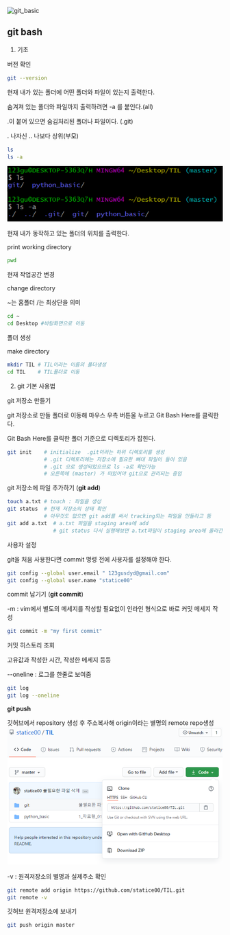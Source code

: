 ![git_basic](https://miro.medium.com/max/1106/1*HJIbiE3SWPtAmJP1wgvOTg.png)
## git bash

1. 기초

 버전 확인

  ```bash
  git --version
  ```

현재 내가 있는 폴더에 어떤 폴더와 파일이 있는지 출력한다.

숨겨져 있는 폴더와 파일까지 출력하려면 -a 를 붙인다.(all)

.이 붙어 있으면 숨김처리된 폴더나 파일이다. (.git)

.  나자신  .. 나보다 상위(부모)

  ```bash
  ls 
  ls -a
  ```

![ls](git_basic.assets/ls-1623078391043.PNG)

현재 내가 동작하고 있는 폴더의 위치를 출력한다. 

print working directory

  ```bash
  pwd
  ```

현재 작업공간 변경

change directory

~는 홈폴더 /는 최상단을 의미

  ```bash
  cd ~
  cd Desktop #바탕화면으로 이동
  ```

폴더 생성

make directory

 ```bash
 mkdir TIL # TIL이라는 이름의 폴더생성
 cd TIL    # TIL폴더로 이동
 ```

2. git 기본 사용법

git 저장소 만들기

git 저장소로 만들 폴더로 이동해 마우스 우측 버튼울 누르고 Git Bash Here를 클릭한다.

Git Bash Here를 클릭한 폴더 기준으로 디렉토리가 잡힌다.

 ```bash
 git init    # initialize  .git이라는 하위 디렉토리를 생성
             # .git 디렉토리에는 저장소에 필요한 뼈대 파일이 들어 있음
             # .git 으로 생성되었으므로 ls -a로 확인가능
             # 오른쪽에 (master) 가 떠있어야 git으로 관리되는 중임
 ```

git 저장소에 파일 추가하기 (**git add**)

 ```bash
 touch a.txt # touch : 파일을 생성
 git status  # 현재 저장소의 상태 확인
             # 아무것도 없으면 git add를 써서 tracking되는 파일을 만들라고 뜸
 git add a.txt  # a.txt 파일을 staging area에 add
                # git status 다시 실행해보면 a.txt파일이 staging area에 올라간것을 확인
 ```

사용자 설정

git을 처음 사용한다면 commit 명령 전에 사용자를 설정해야 한다.

 ```bash
 git config --global user.email " 123gusdyd@gmail.com"
 git config --global user.name "statice00"
 ```

commit 남기기 (**git commit**)

-m : vim에서 별도의 메세지를 작성할 필요없이 인라인 형식으로 바로 커밋 메세지 작성

 ```bash
 git commit -m "my first commit"                 
 ```

커밋 히스토리 조회

고유값과 작성한 시간, 작성한 메세지 등등

--oneline : 로그를 한줄로 보여줌

 ```bash
 git log
 git log --oneline
 ```

**git push**

깃허브에서 repository 생성 후 주소복사해 origin이라는 별명의 remote repo생성![repo](git_basic.assets/repo.PNG)

-v : 원격저장소의 별명과 실제주소 확인

 ```bash
 git remote add origin https://github.com/statice00/TIL.git
 git remote -v
 ```

깃허브 원격저장소에 보내기

 ```bash
 git push origin master
 ```





